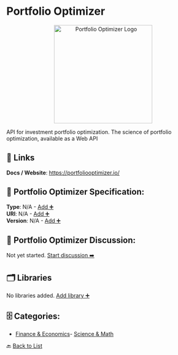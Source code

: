 # Portfolio Optimizer
<p align="center">
    <img width="256" src="https://raw.githubusercontent.com/apis-list/apis-list/main/apis/portfolio-optimizer/logo_256x256.png" alt="Portfolio Optimizer Logo"/>
</p>
API for investment portfolio optimization.  The science of portfolio optimization, available as a Web API

##  🔗 Links
**Docs / Website**: https://portfoliooptimizer.io/

## 🧬 Portfolio Optimizer Specification:
**Type**: N/A - [Add ➕](https://github.com/apis-list/apis-list/edit/main/apis.yaml#L15464)  
**URI**: N/A - [Add ➕](https://github.com/apis-list/apis-list/edit/main/apis.yaml#L15464)  
**Version**: N/A - [Add ➕](https://github.com/apis-list/apis-list/edit/main/apis.yaml#L15464)

## 💬 Portfolio Optimizer Discussion:
Not yet started. [Start discussion ➡️](https://github.com/apis-list/apis-list/discussions/new)

## 🗂️ Libraries

No libraries added. [Add library ➕](https://github.com/apis-list/apis-list/edit/main/apis.yaml#L15464)    


## 🗄️ Categories:
- [Finance & Economics](https://github.com/apis-list/apis-list#finance--economics-)- [Science & Math](https://github.com/apis-list/apis-list#science--math-)

🔙  [Back to List](https://github.com/apis-list/apis-list)
